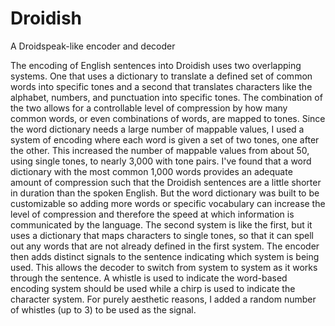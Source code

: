 # Droidish
A Droidspeak-like encoder and decoder 

The encoding of English sentences into Droidish uses two overlapping systems. One that uses a dictionary to translate a defined set of common words into specific tones and a second that translates characters like the alphabet, numbers, and punctuation into specific tones. The combination of the two allows for a controllable level of compression by how many common words, or even combinations of words, are mapped to tones. Since the word dictionary needs a large number of mappable values, I used a system of encoding where each word is given a set of two tones, one after the other. This increased the number of mappable values from about 50, using single tones, to nearly 3,000 with tone pairs. I've found that a word dictionary with the most common 1,000 words provides an adequate amount of compression such that the Droidish sentences are a little shorter in duration than the spoken English. But the word dictionary was built to be customizable so adding more words or specific vocabulary can increase the level of compression and therefore the speed at which information is communicated by the language.
The second system is like the first, but it uses a dictionary that maps characters to single tones, so that it can spell out any words that are not already defined in the first system. The encoder then adds distinct signals to the sentence indicating which system is being used. This allows the decoder to switch from system to system as it works through the sentence. A whistle is used to indicate the word-based encoding system should be used while a chirp is used to indicate the character system. For purely aesthetic reasons, I added a random number of whistles (up to 3) to be used as the signal.

